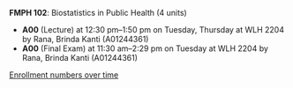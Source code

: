 **FMPH 102**: Biostatistics in Public Health (4 units)

- **A00** (Lecture) at 12:30 pm–1:50 pm on Tuesday, Thursday at WLH 2204 by Rana, Brinda Kanti (A01244361)
- **A00** (Final Exam) at 11:30 am–2:29 pm on Tuesday at WLH 2204 by Rana, Brinda Kanti (A01244361)

[Enrollment numbers over time](./FMPH102.tsv)
